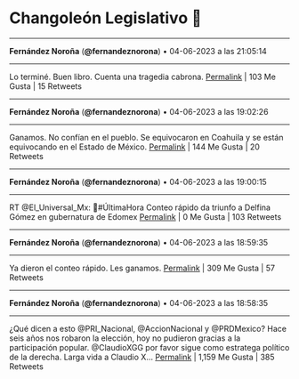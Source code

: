 # Changoleón Legislativo 🙈
*****
**Fernández Noroña** (**@fernandeznorona**) • 04-06-2023 a las 21:05:14
*****
Lo terminé. Buen libro. Cuenta una tragedia cabrona.
[Permalink](https://twitter.com/fernandeznorona/status/1665585549392871426) | 103 Me Gusta | 15 Retweets
*****
**Fernández Noroña** (**@fernandeznorona**) • 04-06-2023 a las 19:02:26
*****
Ganamos. No confían en el pueblo. Se equivocaron en Coahuila y se están equivocando en el Estado de México.
[Permalink](https://twitter.com/fernandeznorona/status/1665554644020654080) | 144 Me Gusta | 20 Retweets
*****
**Fernández Noroña** (**@fernandeznorona**) • 04-06-2023 a las 19:00:15
*****
RT @El_Universal_Mx: 🚨#ÚltimaHora Conteo rápido da triunfo a Delfina Gómez en gubernatura de Edomex
[Permalink](https://twitter.com/fernandeznorona/status/1665554094306603009) | 0 Me Gusta | 103 Retweets
*****
**Fernández Noroña** (**@fernandeznorona**) • 04-06-2023 a las 18:59:35
*****
Ya dieron el conteo rápido. Les ganamos.
[Permalink](https://twitter.com/fernandeznorona/status/1665553926324625408) | 309 Me Gusta | 57 Retweets
*****
**Fernández Noroña** (**@fernandeznorona**) • 04-06-2023 a las 18:58:35
*****
¿Qué dicen a esto @PRI_Nacional, @AccionNacional y @PRDMexico? Hace seis años nos robaron la elección, hoy no pudieron gracias a la participación popular. @ClaudioXGG por favor sigue como estratega político de la derecha.  Larga vida a Claudio X…
[Permalink](https://twitter.com/fernandeznorona/status/1665553675115286529) | 1,159 Me Gusta | 385 Retweets